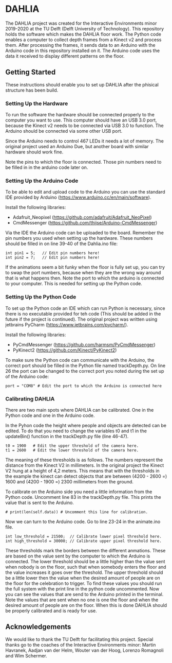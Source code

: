 # DAHLIA
The DAHLIA project was created for the Interactive Environments minor 2019-2020 at the TU Delft (Delft University of Technology). This repository holds the software which makes  the DAHLIA floor work. The Python code enables a computer to collect depth frames from a Kinect v2 and process them. After processing the frames, it sends data to an Arduino with the Arduino code in this repository installed on it. The Arduino code uses the data it received to display different patterns on the floor.

## Getting Started
These instructions should enable you to set up DAHLIA after the phisical structure has been build. 

### Setting Up the Hardware
To run the software the hardware should be connected properly to the computer you want to use. This computer should have an USB 3.0 port, because the Kinect v2 needs to be connected via USB 3.0 to function. The Arduino should be connected via some other USB port. 

Since the Arduino needs to control 467 LEDs it needs a lot of memory. The original project used an Arduino Due, but another board with similar hardware should work fine. 

Note the pins to which the floor is connected. Those pin numbers need to be filled in in the arduino code later on.

### Setting Up the Arduino Code
To be able to edit and upload code to the Arduino you can use the standard IDE provided by Arduino (https://www.arduino.cc/en/main/software).

Install the following libraries: 

- Adafruit_Neopixel (https://github.com/adafruit/Adafruit_NeoPixel)
- CmdMessenger (https://github.com/thijse/Arduino-CmdMessenger)

Via the IDE the Arduino code can be uploaded to the board. Remember the pin numbers you used when setting up the hardware. These numbers should be filled in on line 39-40 of the Dahlia.ino file:

~~~
int pin1 = 5;   // Edit pin numbers here!
int pin2 = 7;   // Edit pin numbers here!
~~~

If the animations seem a bit funky when the floor is fully set up, you can try to swap the port numbers, because when they are the wrong way around that is what happens then.
Note the port to which the arduino is connected to your computer. This is needed for setting up the Python code.

### Setting Up the Python Code
To set up the Python code an IDE which can run Python is necessary, since there is no executable provided for teh code (This should be added in the future if the project is continued). The original project was written using jetbrains PyCharm (https://www.jetbrains.com/pycharm/). 

Install the following libraries:

- PyCmdMessenger (https://github.com/harmsm/PyCmdMessenger)
- PyKinect2 (https://github.com/Kinect/PyKinect2)

To make sure the Python code can communicate with the Arduino, the correct port should be filled in the Python file named trackDepth.py. On line 26 the port can be changed to the correct port you noted during the set up of the Arduino code:

~~~
port = "COM8" # Edit the port to which the Arduino is connected here
~~~

### Calibrating DAHLIA
There are two main spots where DAHLIA can be calibrated. One in the Python code and one in the Arduino code. 

In the Pyhon code the height where people and objects are detected can be edited. To do that you need to change the variables t0 and t1 in the updateBin() function in the trackDepth.py file (line 46-47). 

~~~
t0 = 1900   # Edit the upper threshold of the camera here.
t1 = 2600   # Edit the lower threshold of the camera here.
~~~

The meaning of these thresholds is as follows. The numbers represent the distance from the Kinect V2 in millimeters. In the original project the Kinect V2 hung at a height of 4,2 meters. This means that with the thresholds in the example the kinect can detect objects that are between (4200 - 2600 =) 1600 and (4200 - 1900 =) 2300 millimeters from the ground. 

To calibrate on the Arduino side you need a little information from the Python code. Uncomment line 83 in the trackDepth.py file. This prints the value that is sent to the Arduino.

~~~
# print(len(self.data)) # Uncomment this line for calibration.
~~~

Now we can turn to the Arduino code. Go to line 23-24 in the animate.ino file.

~~~
int low_threshold = 21500;  // Calibrate lower pixel threshold here.
int high_threshold = 30000; // Calibrate upper pixel threshold here.
~~~

These thresholds mark the borders between the different anmations. These are based on the value sent by the computer to which the Arduino is connected. The lower threshold should be a little higher than the value sent when nobody is on the floor, such that when somebody enters the floor and the value increases it goes over the threshold. The upper threshold should be a little lower then the value when the desired amount of people are on the floor for the celebration to trigger. To find these values you should run the full system with the print line in the python code uncommented. Now you can see the values that are send to the Arduino printed in the terminal. Note the values that are sent when no one is one the floor and when the desired amount of people are on the floor.
When this is done DAHLIA should be properly calibrated and is ready for use.

## Acknowledgements
We would like to thank the TU Delft for facilitating this project. Special thanks go to the coaches of the Interactive Environments minor:  Martin Havranek, Aadjan van der Helm, Wouter van der Hoog, Lorenzo Romagnoli and Wim Schermer. 



















